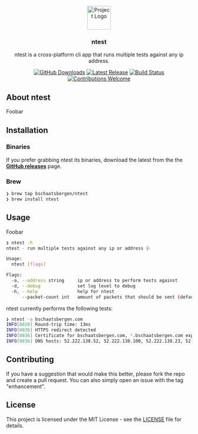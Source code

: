 <p align="center"><img src="https://twemoji.maxcdn.com/2/svg/1fa7a.svg" height="64" alt="Project Logo"></p>
<h3 align="center">ntest</h3>
<p align="center">ntest is a cross-platform cli app that runs multiple tests against any ip address.</p>
<p align="center">
    <a href="https://github.com/bschaatsbergen/ntest/releases"><img src="https://img.shields.io/github/downloads/bschaatsbergen/ntest/total.svg" alt="GitHub Downloads"></a>
    <a href="https://github.com/bschaatsbergen/ntest/releases/latest"><img src="https://img.shields.io/github/release/bschaatsbergen/ntest.svg" alt="Latest Release"></a>
    <a href="https://github.com/bschaatsbergen/ntest/actions/workflows/go-ci.yaml"><img src="https://img.shields.io/github/workflow/status/bschaatsbergen/ntest/Go-ci" alt="Build Status"></a>
    <a href="https://github.com/bschaatsbergen/ntest/issues"><img src="https://img.shields.io/badge/contributions-welcome-ff69b4.svg" alt="Contributions Welcome"></a>
</p>

## About ntest

Foobar

## Installation

### Binaries

If you prefer grabbing ntest its binaries, download the latest from the the **[GitHub releases](https://github.com/bschaatsbergen/ntest/releases)** page.

### Brew

```sh
❯ brew tap bschaatsbergen/ntest
❯ brew install ntest
```

## Usage

Foobar

```sh
❯ ntest -h
ntest - run multiple tests against any ip or address 🩺

Usage:
  ntest [flags]

Flags:
  -a, --address string     ip or address to perform tests against
  -d, --debug              set log level to debug
  -h, --help               help for ntest
      --packet-count int   amount of packets that should be sent (default 1)
```

ntest currently performs the following tests:

```sh
❯ ntest -a bschaatsbergen.com
INFO[0020] Round-trip time: 13ms                        
INFO[0036] HTTPS redirect detected                      
INFO[0036] Certificate for bschaatsbergen.com, *.bschaatsbergen.com expires in 186 days 
INFO[0036] DNS hosts: 52.222.138.52, 52.222.138.100, 52.222.138.23, 52.222.138.36
```

## Contributing

If you have a suggestion that would make this better, please fork the repo and create a pull request. You can also simply open an issue with the tag "enhancement".

## License

This project is licensed under the MIT License - see the [LICENSE](LICENSE) file for details.
